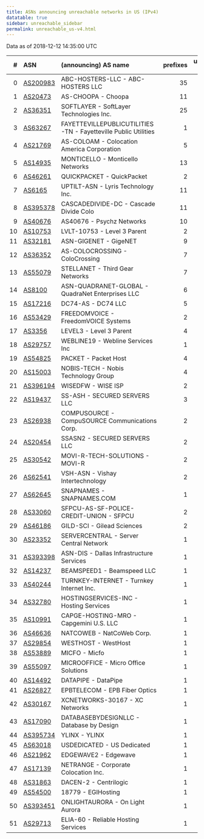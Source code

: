 ```yaml
---
title: ASNs announcing unreachable networks in US (IPv4)
datatable: true
sidebar: unreachable_sidebar
permalink: unreachable_us-v4.html
---
```


Data as of 2018-12-12 14:35:00 UTC


<div class="datatable-begin"></div>

|   # | ASN                                      | (announcing) AS name                                           |   prefixes |   unreachable /24s |
|----:|:-----------------------------------------|:---------------------------------------------------------------|-----------:|-------------------:|
|   0 | [AS200983](unreachable_AS200983-v4.html) | ABC-HOSTERS-LLC - ABC-HOSTERS LLC                              |         35 |                 40 |
|   1 | [AS20473](unreachable_AS20473-v4.html)   | AS-CHOOPA - Choopa                                             |         11 |                 25 |
|   2 | [AS36351](unreachable_AS36351-v4.html)   | SOFTLAYER - SoftLayer Technologies Inc.                        |         25 |                 25 |
|   3 | [AS63267](unreachable_AS63267-v4.html)   | FAYETTEVILLEPUBLICUTILITIES-TN - Fayetteville Public Utilities |          1 |                 16 |
|   4 | [AS21769](unreachable_AS21769-v4.html)   | AS-COLOAM - Colocation America Corporation                     |          5 |                 13 |
|   5 | [AS14935](unreachable_AS14935-v4.html)   | MONTICELLO - Monticello Networks                               |         13 |                 13 |
|   6 | [AS46261](unreachable_AS46261-v4.html)   | QUICKPACKET - QuickPacket                                      |          2 |                 12 |
|   7 | [AS6165](unreachable_AS6165-v4.html)     | UPTILT-ASN - Lyris Technology Inc.                             |         11 |                 11 |
|   8 | [AS395378](unreachable_AS395378-v4.html) | CASCADEDIVIDE-DC - Cascade Divide Colo                         |         11 |                 11 |
|   9 | [AS40676](unreachable_AS40676-v4.html)   | AS40676 - Psychz Networks                                      |         10 |                 10 |
|  10 | [AS10753](unreachable_AS10753-v4.html)   | LVLT-10753 - Level 3 Parent                                    |          2 |                  9 |
|  11 | [AS32181](unreachable_AS32181-v4.html)   | ASN-GIGENET - GigeNET                                          |          9 |                  9 |
|  12 | [AS36352](unreachable_AS36352-v4.html)   | AS-COLOCROSSING - ColoCrossing                                 |          7 |                  7 |
|  13 | [AS55079](unreachable_AS55079-v4.html)   | STELLANET - Third Gear Networks                                |          7 |                  7 |
|  14 | [AS8100](unreachable_AS8100-v4.html)     | ASN-QUADRANET-GLOBAL - QuadraNet Enterprises LLC               |          6 |                  6 |
|  15 | [AS17216](unreachable_AS17216-v4.html)   | DC74-AS - DC74 LLC                                             |          5 |                  5 |
|  16 | [AS53429](unreachable_AS53429-v4.html)   | FREEDOMVOICE - FreedomVOICE Systems                            |          2 |                  5 |
|  17 | [AS3356](unreachable_AS3356-v4.html)     | LEVEL3 - Level 3 Parent                                        |          4 |                  4 |
|  18 | [AS29757](unreachable_AS29757-v4.html)   | WEBLINE19 - Webline Services Inc                               |          1 |                  4 |
|  19 | [AS54825](unreachable_AS54825-v4.html)   | PACKET - Packet Host                                           |          4 |                  4 |
|  20 | [AS15003](unreachable_AS15003-v4.html)   | NOBIS-TECH - Nobis Technology Group                            |          4 |                  4 |
|  21 | [AS396194](unreachable_AS396194-v4.html) | WISEDFW - WISE ISP                                             |          2 |                  3 |
|  22 | [AS19437](unreachable_AS19437-v4.html)   | SS-ASH - SECURED SERVERS LLC                                   |          3 |                  3 |
|  23 | [AS26938](unreachable_AS26938-v4.html)   | COMPUSOURCE - CompuSOURCE Communications Corp.                 |          2 |                  2 |
|  24 | [AS20454](unreachable_AS20454-v4.html)   | SSASN2 - SECURED SERVERS LLC                                   |          2 |                  2 |
|  25 | [AS30542](unreachable_AS30542-v4.html)   | MOVI-R-TECH-SOLUTIONS - MOVI-R                                 |          2 |                  2 |
|  26 | [AS62541](unreachable_AS62541-v4.html)   | VSH-ASN - Vishay Intertechnology                               |          2 |                  2 |
|  27 | [AS62645](unreachable_AS62645-v4.html)   | SNAPNAMES - SNAPNAMES.COM                                      |          1 |                  2 |
|  28 | [AS33060](unreachable_AS33060-v4.html)   | SFPCU-AS-SF-POLICE-CREDIT-UNION - SFPCU                        |          2 |                  2 |
|  29 | [AS46186](unreachable_AS46186-v4.html)   | GILD-SCI - Gilead Sciences                                     |          2 |                  2 |
|  30 | [AS23352](unreachable_AS23352-v4.html)   | SERVERCENTRAL - Server Central Network                         |          1 |                  1 |
|  31 | [AS393398](unreachable_AS393398-v4.html) | ASN-DIS - Dallas Infrastructure Services                       |          1 |                  1 |
|  32 | [AS14237](unreachable_AS14237-v4.html)   | BEAMSPEED1 - Beamspeed LLC                                     |          1 |                  1 |
|  33 | [AS40244](unreachable_AS40244-v4.html)   | TURNKEY-INTERNET - Turnkey Internet Inc.                       |          1 |                  1 |
|  34 | [AS32780](unreachable_AS32780-v4.html)   | HOSTINGSERVICES-INC - Hosting Services                         |          1 |                  1 |
|  35 | [AS10991](unreachable_AS10991-v4.html)   | CAPGE-HOSTING-MRO - Capgemini U.S. LLC                         |          1 |                  1 |
|  36 | [AS46636](unreachable_AS46636-v4.html)   | NATCOWEB - NatCoWeb Corp.                                      |          1 |                  1 |
|  37 | [AS29854](unreachable_AS29854-v4.html)   | WESTHOST - WestHost                                            |          1 |                  1 |
|  38 | [AS53889](unreachable_AS53889-v4.html)   | MICFO - Micfo                                                  |          1 |                  1 |
|  39 | [AS55097](unreachable_AS55097-v4.html)   | MICROOFFICE - Micro Office Solutions                           |          1 |                  1 |
|  40 | [AS14492](unreachable_AS14492-v4.html)   | DATAPIPE - DataPipe                                            |          1 |                  1 |
|  41 | [AS26827](unreachable_AS26827-v4.html)   | EPBTELECOM - EPB Fiber Optics                                  |          1 |                  1 |
|  42 | [AS30167](unreachable_AS30167-v4.html)   | XCNETWORKS-30167 - XC Networks                                 |          1 |                  1 |
|  43 | [AS17090](unreachable_AS17090-v4.html)   | DATABASEBYDESIGNLLC - Database by Design                       |          1 |                  1 |
|  44 | [AS395734](unreachable_AS395734-v4.html) | YLINX - YLINX                                                  |          1 |                  1 |
|  45 | [AS63018](unreachable_AS63018-v4.html)   | USDEDICATED - US Dedicated                                     |          1 |                  1 |
|  46 | [AS21962](unreachable_AS21962-v4.html)   | EDGEWAVE2 - Edgewave                                           |          1 |                  1 |
|  47 | [AS17139](unreachable_AS17139-v4.html)   | NETRANGE - Corporate Colocation Inc.                           |          1 |                  1 |
|  48 | [AS31863](unreachable_AS31863-v4.html)   | DACEN-2 - Centrilogic                                          |          1 |                  1 |
|  49 | [AS54500](unreachable_AS54500-v4.html)   | 18779 - EGIHosting                                             |          1 |                  1 |
|  50 | [AS393451](unreachable_AS393451-v4.html) | ONLIGHTAURORA - On Light Aurora                                |          1 |                  1 |
|  51 | [AS29713](unreachable_AS29713-v4.html)   | ELIA-60 - Reliable Hosting Services                            |          1 |                  1 |

<div class="datatable-end"></div>